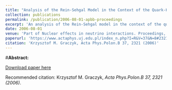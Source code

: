 ```yaml
---
title: "Analysis of the Rein-Sehgal Model in the Context of the Quark-Hadron Duality"
collection: publications
permalink: /publication/2006-08-01-apbb-proceedings
excerpt: 'An analysis of the Rein-Sehgal model in the context of the quark--hadron duality hypothesis is presented. The resonance region structure functions reconstructed from the Rein--Sehgal model at different values of QRES2Q^2_{\rm RES}QRES2​ are compared with the DIS structure functions calculated at higher QDIS2Q^2_{\rm DIS}QDIS2​. The ratios of corresponding integrals in the Nachtman variable are also calculated and presented as functions of QRES2Q^{2}_{\rm RES}QRES2​. The obtained functions are approximately flat for QRES2>0.5Q^2_{\rm RES}>0.5QRES2​>0.5\,GeV2^22 but the quark--hadron duality is not observed.'
date: 2006-08-01
venue: 'Part of Nuclear effects in neutrino interactions. Proceedings, 20th Max Born Symposium, Wroclaw, Poland, December 7-10, 2005'
paperurl: 'https://www.actaphys.uj.edu.pl/index_n.php?I=R&V=37&N=8#2321'
citation: 'Krzysztof M. Graczyk, Acta Phys.Polon.B 37, 2321 (2006)'
---
```

#__Abstract:__ 

[Download paper here](https://www.actaphys.uj.edu.pl/R/37/8/2321/pdf)

Recommended citation: Krzysztof M. Graczyk, <i>Acta Phys.Polon.B 37, 2321 (2006)</i>.
